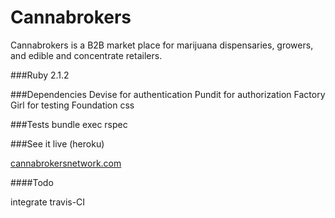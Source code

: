 # Cannabrokers

Cannabrokers is a B2B market place for marijuana dispensaries, growers, and edible and concentrate retailers.

###Ruby
	2.1.2

###Dependencies
	Devise for authentication
	Pundit for authorization
	Factory Girl for testing
	Foundation css

###Tests
	bundle exec rspec


###See it live (heroku)

[cannabrokersnetwork.com](http://www.cannabrokersnetwork.com/)

####Todo

integrate travis-CI
